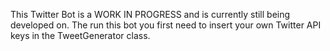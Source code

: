 This Twitter Bot is a WORK IN PROGRESS and is currently still being developed on.
The run this bot you first need to insert your own Twitter API keys in the TweetGenerator class.
